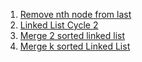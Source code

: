 1. [Remove nth node from last](https://leetcode.com/problems/remove-nth-node-from-end-of-list/submissions/)
2. [Linked List Cycle 2](https://leetcode.com/problems/linked-list-cycle-ii/submissions/)
3. [Merge 2 sorted linked list](https://leetcode.com/problems/merge-two-sorted-lists/submissions/)
4. [Merge k sorted Linked List](https://leetcode.com/problems/merge-k-sorted-lists/submissions/)

